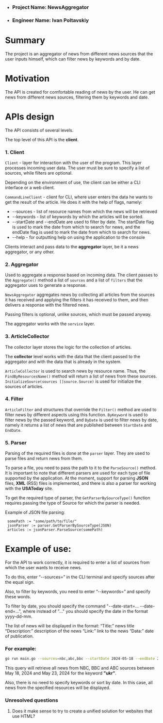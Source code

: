 - ### Project Name: NewsAggregator
- ### Engineer Name: Ivan Poltavskiy

# Summary

The project is an aggregator of news from different news sources that the
user inputs himself, which can filter news by keywords and by date.

# Motivation

The API is created for comfortable reading of news by the user.
He can get news from different news sources, filtering them by keywords and
date.

# APIs design

The API consists of several levels.

The top level of this API is the **client**.

### 1. Client

`Client` - layer for interaction with the user of the program.
This layer processes incoming user data. The user must be sure to specify a list
of sources,
while filters are optional.

Depending on the environment of use, the client can be either a CLI
interface or a web client.

`CommandLineClient` - client for CLI, where user enters the data he wants to
get the result of the article. He does it with the help of flags, namely:

- --sources - list of resource names from which the news will be retrieved
- --keywords - list of keywords by which the articles will be sorted.
- --startDate and --endDate are used to filter by date. The startDate flag is
  used
  to mark the date from which to search for news, and the endDate flag is used
  to mark the date from which to search for news.
- --help - for outputting help on using the application to the console

Clients interact and pass data to the **aggregator**
layer, be it a news aggregator, or any other.

### 2. Aggregator

Used to aggregate a response based on incoming data. The client passes to the
`Aggregate()` method a list of `sources` and a list of `filters` that the
aggregator uses to generate a response.

`NewsAggregator` aggregates news by collecting all articles from the sources it
has received and applying the filters it has received to them, and then delivers
a response with the filtered news.

Passing filters is optional, unlike sources, which must be passed anyway.

The aggregator works with the `service` layer.

### 3. ArticleCollector

The collector layer stores the logic for the collection of articles.

The **collector** level works with the data that the client passed to the
aggregator and with the data that is already in the system.

`ArticleCollector` is used to search news by resource name.
Thus, the `FindByResourcesName()` method will return a list of news from these
sources. `InitializeSource(sources []source.Source)` is used for initialize
the sources of articles.

### 4. Filter

`ArticleFilter` and structures that override the `Filter()` method are used to
filter news by different aspects using this function.
`ByKeyword` is used to filter news by the passed keyword, and `ByDate`
is used to filter news by date, namely it returns a list of news that are
published between `StartDate` and `EndDate`.

### 5. Parser

Parsing of the required files is done at the `parser` layer. They are used to
parse files and return news from them.

To parse a file, you need to pass the path to it to the `ParseSource()` method.
It is important to note that different
parsers are used for each type of file supported by the application. At the
moment, support for parsing **JSON** files, **XML** (RSS) files is implemented,
and
there is also a parser for working with the **USAToday** site.

To get the required type of parser, the `GetParserBySourceType()` function
requires passing the type of Source for which the parser is needed.

Example of JSON file parsing:
```
 somePath := "some/path/to/file/"
 jsonParser := parser.GetParserBySourceType(JSON)
 articles := jsonParser.ParseSource(somePath)
```

# Example of use:

For the API to work correctly, it is required to enter a list of sources from
which the user wants to receive news.

To do this, enter “--sources=” in the CLI terminal
and specify sources after the equal sign.

Also, to filter by keywords, you need to enter “--keywords=”
and specify these words.

To filter by date, you should specify the command
"--date-start=... --date-end=...",
where instead of "..." you should specify the date in the format yyyy-dd-mm.

The list of news will be displayed in the format:
“Title:” news title
“Description:” description of the news
“Link:” link to the news
“Data:” date of publication.

### For example:

```bash
go run main.go --sources=nbc,abc,bbc --startDate 2024-05-18 --endDate 2024-05-23 --keywords=ukr
```

This query will retrieve all news from NBC, BBC and ABC sources between May 18,
2024 and May 23, 2024 for the keyword **"ukr"**.

Also, there is no need to specify keywords or sort by date. In this case,
all news from the specified resources will be displayed.

### Unresolved questions

1. Does it make sense to try to create a unified solution for websites that use HTML?